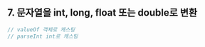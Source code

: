 ## 7. 문자열을 int, long, float 또는 double로 변환  

```java  
// valueOf 객체로 캐스팅  
// parseInt int로 캐스팅
```
